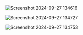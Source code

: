 ![Screenshot 2024-09-27 134616](https://github.com/user-attachments/assets/2f143034-acc0-4732-a2d6-b9a7acedde3e)

![Screenshot 2024-09-27 134727](https://github.com/user-attachments/assets/ff914cf9-1199-4e63-91be-3540547acdfd)

![Screenshot 2024-09-27 134753](https://github.com/user-attachments/assets/cb998de3-6475-4cfd-b4e4-327cbbb45b04)



